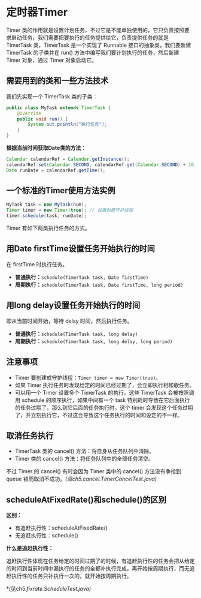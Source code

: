 # 定时器Timer

Timer 类的作用就是设置计划任务，不过它是不能单独使用的，它只负责按照要求启动任务，我们需要把要执行的任务提供给它，负责提供任务的就是 TimerTask 类，TimerTask 是一个实现了 Runnable 接口的抽象类，我们要新建 TimerTask 的子类并在 run() 方法中编写我们要计划执行的任务，然后新建 Timer 对象，通过 Timer 对象启动它。

## 需要用到的类和一些方法技术

我们先实现一个 TimerTask 类的子类：

```java
public class MyTask extends TimerTask {
    @Override
    public void run() {
        System.out.println("执行任务");
    }
}
```

**根据当前时间获取Date类的方法：**

```java
Calendar calendarRef = Calendar.getInstance();
calendarRef.set(Calendar.SECOND, calendarRef.get(Calendar.SECOND) + 10);
Date runDate = calendarRef.getTime();
```

## 一个标准的Timer使用方法实例

```java
MyTask task = new MyTask(num);
Timer timer = new Timer(true); // 设置创建守护线程
timer.schedule(task, runDate);
```

Timer 有如下两类执行任务的方式。

## 用Date firstTime设置任务开始执行的时间

在 firstTime 时执行任务。

- **普通执行：**`schedule(TimerTask task, Date firstTime)`
- **周期执行：**`schedule(TimerTask task, Date firstTime, long period)`

## 用long delay设置任务开始执行的时间

即从当前时间开始，等待 delay 时间，然后执行任务。

- **普通执行：**`schedule(TimerTask task, long delay)`
- **周期执行：**`schedule(TimerTask task, long delay, long period)`

## 注意事项

- Timer 要创建成守护线程：`Timer timer = new Timer(true)`。
- 如果 Timer 执行任务时发现给定的时间已经过期了，会立即执行相和歌任务。
- 可以用一个 Timer 设置多个 TimerTask 的执行，这些 TimerTask 会被按照调用 schedule 的顺序执行，如果中间有一个 task 特别耗时导致在它后面执行的任务过期了，那么到它后面的任务执行时，这个 timer 会发现这个任务过期了，并立刻执行它，不过这会导致这个任务执行的时间和设定的不一样。

## 取消任务执行

- TimerTask 类的 cancel() 方法：将自身从任务队列中清除。
- Timer 类的 cancel() 方法：将任务队列中的全部任务清空。

不过 Timer 的 cancel() 有时会因为 Timer 类中的 cancel() 方法没有争抢到 queue 锁而取消不成功。*(见ch5.cancel.TimerCancelTest.java)*

## scheduleAtFixedRate()和schedule()的区别

**区别：**

- 有追赶执行性：scheduleAtFixedRate()
- 无追赶执行性：schedule()

**什么是追赶执行性：**

追赶执行性体现在任务给定的时间过期了的时候，有追赶执行性的任务会把从给定的时间到当前时间中漏执行的任务的全都补执行完成，再开始按周期执行，而无追赶执行性的任务只补执行一次的，就开始按周期执行。

*(见ch5.*fixrate.ScheduleTest.java)*